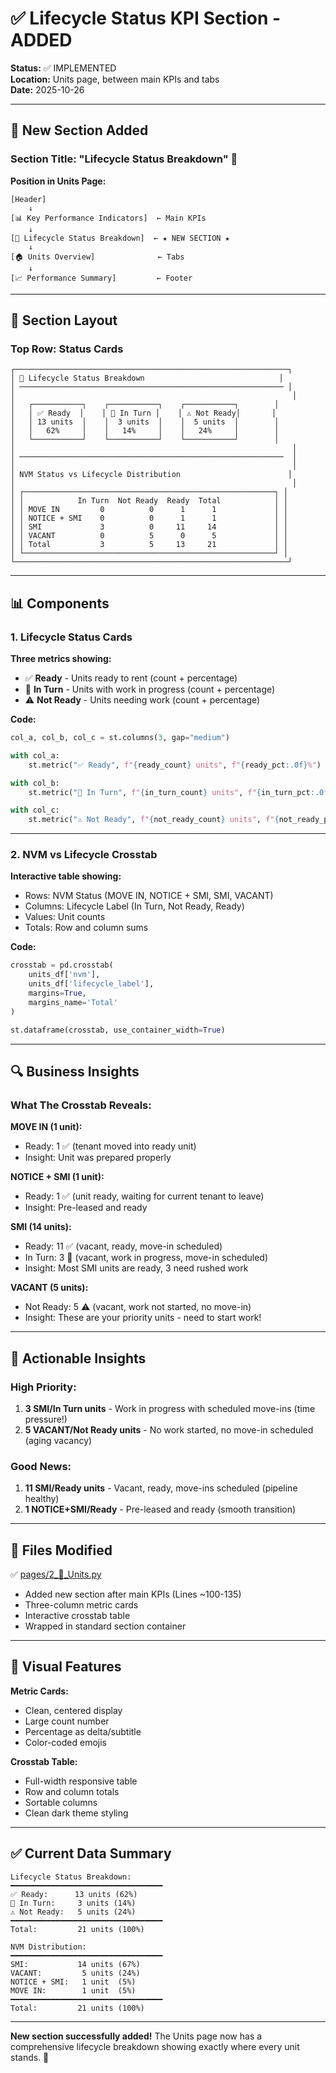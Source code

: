 # ✅ Lifecycle Status KPI Section - ADDED

**Status:** ✅ IMPLEMENTED  
**Location:** Units page, between main KPIs and tabs  
**Date:** 2025-10-26

---

## 🎯 **New Section Added**

### **Section Title:** "Lifecycle Status Breakdown" 🔄

**Position in Units Page:**
```
[Header]
    ↓
[📊 Key Performance Indicators]  ← Main KPIs
    ↓
[🔄 Lifecycle Status Breakdown]  ← ★ NEW SECTION ★
    ↓
[🏠 Units Overview]              ← Tabs
    ↓
[📈 Performance Summary]         ← Footer
```

---

## 🎨 **Section Layout**

### **Top Row: Status Cards**

```
┌─────────────────────────────────────────────────────────────┐
│ 🔄 Lifecycle Status Breakdown                              │
│ ─────────────────────────────────────────────────────────── │
│                                                              │
│   ┌───────────┐    ┌───────────┐    ┌───────────┐        │
│   │ ✅ Ready  │    │ 🔧 In Turn │    │ ⚠️ Not Ready│       │
│   │ 13 units  │    │  3 units  │    │  5 units  │        │
│   │   62%     │    │   14%     │    │   24%     │        │
│   └───────────┘    └───────────┘    └───────────┘        │
│                                                              │
│ ───────────────────────────────────────────────────────────  │
│                                                              │
│ NVM Status vs Lifecycle Distribution                        │
│                                                              │
│ ┌────────────────────────────────────────────────────────┐ │
│ │            In Turn  Not Ready  Ready  Total            │ │
│ │ MOVE IN         0          0      1      1             │ │
│ │ NOTICE + SMI    0          0      1      1             │ │
│ │ SMI             3          0     11     14             │ │
│ │ VACANT          0          5      0      5             │ │
│ │ Total           3          5     13     21             │ │
│ └────────────────────────────────────────────────────────┘ │
└─────────────────────────────────────────────────────────────┘
```

---

## 📊 **Components**

### **1. Lifecycle Status Cards**

**Three metrics showing:**
- ✅ **Ready** - Units ready to rent (count + percentage)
- 🔧 **In Turn** - Units with work in progress (count + percentage)
- ⚠️ **Not Ready** - Units needing work (count + percentage)

**Code:**
```python
col_a, col_b, col_c = st.columns(3, gap="medium")

with col_a:
    st.metric("✅ Ready", f"{ready_count} units", f"{ready_pct:.0f}%")

with col_b:
    st.metric("🔧 In Turn", f"{in_turn_count} units", f"{in_turn_pct:.0f}%")

with col_c:
    st.metric("⚠️ Not Ready", f"{not_ready_count} units", f"{not_ready_pct:.0f}%")
```

---

### **2. NVM vs Lifecycle Crosstab**

**Interactive table showing:**
- Rows: NVM Status (MOVE IN, NOTICE + SMI, SMI, VACANT)
- Columns: Lifecycle Label (In Turn, Not Ready, Ready)
- Values: Unit counts
- Totals: Row and column sums

**Code:**
```python
crosstab = pd.crosstab(
    units_df['nvm'], 
    units_df['lifecycle_label'], 
    margins=True, 
    margins_name='Total'
)

st.dataframe(crosstab, use_container_width=True)
```

---

## 🔍 **Business Insights**

### **What The Crosstab Reveals:**

**MOVE IN (1 unit):**
- Ready: 1 ✅ (tenant moved into ready unit)
- Insight: Unit was prepared properly

**NOTICE + SMI (1 unit):**
- Ready: 1 ✅ (unit ready, waiting for current tenant to leave)
- Insight: Pre-leased and ready

**SMI (14 units):**
- Ready: 11 ✅ (vacant, ready, move-in scheduled)
- In Turn: 3 🔧 (vacant, work in progress, move-in scheduled)
- Insight: Most SMI units are ready, 3 need rushed work

**VACANT (5 units):**
- Not Ready: 5 ⚠️ (vacant, work not started, no move-in)
- Insight: These are your priority units - need to start work!

---

## 🎯 **Actionable Insights**

### **High Priority:**
1. **3 SMI/In Turn units** - Work in progress with scheduled move-ins (time pressure!)
2. **5 VACANT/Not Ready units** - No work started, no move-in scheduled (aging vacancy)

### **Good News:**
1. **11 SMI/Ready units** - Vacant, ready, move-ins scheduled (pipeline healthy)
2. **1 NOTICE+SMI/Ready** - Pre-leased and ready (smooth transition)

---

## 📁 **Files Modified**

✅ [pages/2_🏢_Units.py](file:///Users/miguelgonzalez/Documents/ActiveProjects/DMRB/pages/2_🏢_Units.py)
- Added new section after main KPIs (Lines ~100-135)
- Three-column metric cards
- Interactive crosstab table
- Wrapped in standard section container

---

## 🎨 **Visual Features**

**Metric Cards:**
- Clean, centered display
- Large count number
- Percentage as delta/subtitle
- Color-coded emojis

**Crosstab Table:**
- Full-width responsive table
- Row and column totals
- Sortable columns
- Clean dark theme styling

---

## ✅ **Current Data Summary**

```
Lifecycle Status Breakdown:
━━━━━━━━━━━━━━━━━━━━━━━━━━━━━━━━━━
✅ Ready:      13 units (62%)
🔧 In Turn:     3 units (14%)
⚠️ Not Ready:   5 units (24%)
━━━━━━━━━━━━━━━━━━━━━━━━━━━━━━━━━━
Total:         21 units (100%)

NVM Distribution:
━━━━━━━━━━━━━━━━━━━━━━━━━━━━━━━━━━
SMI:           14 units (67%)
VACANT:         5 units (24%)
NOTICE + SMI:   1 unit  (5%)
MOVE IN:        1 unit  (5%)
━━━━━━━━━━━━━━━━━━━━━━━━━━━━━━━━━━
Total:         21 units (100%)
```

---

**New section successfully added!** The Units page now has a comprehensive lifecycle breakdown showing exactly where every unit stands. 🚀
